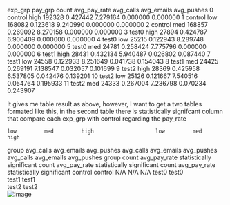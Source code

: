 exp_grp	pay_grp	count	avg_pay_rate	avg_calls	avg_emails	avg_pushes
0	control	high	192328	0.427442	7.279164	0.000000	0.000000
1	control	low	168082	0.123618	9.240990	0.000000	0.000000
2	control	med	168857	0.269092	8.270158	0.000000	0.000000
3	test0	high	27894	0.424787	6.900409	0.000000	0.000000
4	test0	low	25215	0.122943	8.289748	0.000000	0.000000
5	test0	med	24781	0.258424	7.775796	0.000000	0.000000
6	test1	high	28431	0.432134	5.940487	0.026802	0.087440
7	test1	low	24558	0.122933	8.251649	0.041738	0.154043
8	test1	med	24425	0.269191	7.138547	0.032057	0.101699
9	test2	high	28369	0.425958	6.537805	0.042476	0.139201
10	test2	low	25126	0.121667	7.540516	0.054764	0.195933
11	test2	med	24333	0.267004	7.236798	0.070234	0.243907


It gives me table result as above, however, I want to get a two tables formated like this, in the second table there is statistically signifcant column that compare each exp_grp with control regarding the pay_rate

	low			med			high					low			med			high		
group	avg_calls	avg_emails	avg_pushes	avg_calls	avg_emails	avg_pushes	avg_calls	avg_emails	avg_pushes		group	count	avg_pay_rate	statistically significant	count	avg_pay_rate	statistically significant	count	avg_pay_rate	statistically significant
control											control			N/A			N/A			N/A
test0											test0									
test1											test1									
test2											test2									
![image](https://github.com/bowenlong1/E-commerce-recommendation/assets/38050947/7706ea10-03bd-48f3-a8bf-de6c01387774)
